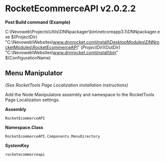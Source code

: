 # RocketEcommerceAPI  v2.0.2.2


**Post Build command (Example)**

C:\Nevoweb\Projects\Utils\DNNpackager\bin\netcoreapp3.1\DNNpackager.exe $(ProjectDir) "C:\Nevoweb\Websites\www.dnnrocket.com\Install\DesktopModules\DNNrocketModules\RocketEcommerceAPI" $(ProjectDir)$(OutDir) "C:\Nevoweb\Websites\www.dnnrocket.com\Install\bin" $(ConfigurationName)




## Menu Manipulator

*(See RocketTools Page Localization installation instructions)*

Add the Node Manipulatore assembly and namespace to the RocketTools Page Localization settings.  

**Assembly**
```
RocketEcommerceAPI
```
**Namespace.Class**
```
RocketEcommerceAPI.Components.MenuDirectory
```
**SystemKey**
```
rocketecommerceapi
```